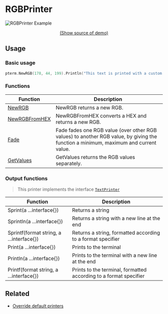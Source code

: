 # RGBPrinter

<!--
Replace all of the following strings with the current printer.
     print-color-rgb RGB RGBPrinter DefaultRGB
-->

![RGBPrinter Example](https://raw.githubusercontent.com/avissian/pterm/master/_examples/print-color-rgb/animation.svg)

<p align="center"><a href="https://github.com/avissian/pterm/blob/master/_examples/print-color-rgb/main.go" target="_blank">(Show source of demo)</a></p>


## Usage

### Basic usage

```go
pterm.NewRGB(178, 44, 199).Println("This text is printed with a custom RGB!")
```

### Functions

|Function|Description|
|--------|-----------|
|[NewRGB](https://pkg.go.dev/github.com/avissian/pterm#RGB.NewRGB)|NewRGB returns a new RGB.|
|[NewRGBFromHEX](https://pkg.go.dev/github.com/avissian/pterm#RGB.NewRGBFromHEX)|NewRGBFromHEX converts a HEX and returns a new RGB.|
|[Fade](https://pkg.go.dev/github.com/avissian/pterm#RGB.Fade)|Fade fades one RGB value (over other RGB values) to another RGB value, by giving the function a minimum, maximum and current value.|
|[GetValues](https://pkg.go.dev/github.com/avissian/pterm#RGB.GetValues)|GetValues returns the RGB values separately.|

### Output functions

> This printer implements the interface [`TextPrinter`](https://github.com/avissian/pterm/blob/master/interface_text_printer.go)

|Function|Description|
|------|---------|
|Sprint(a ...interface{})|Returns a string|
|Sprintln(a ...interface{})|Returns a string with a new line at the end|
|Sprintf(format string, a ...interface{})|Returns a string, formatted according to a format specifier|
|Print(a ...interface{})|Prints to the terminal|
|Println(a ...interface{})|Prints to the terminal with a new line at the end|
|Printf(format string, a ...interface{})|Prints to the terminal, formatted according to a format specifier|

## Related
- [Override default printers](docs/customizing/override-default-printer.md)